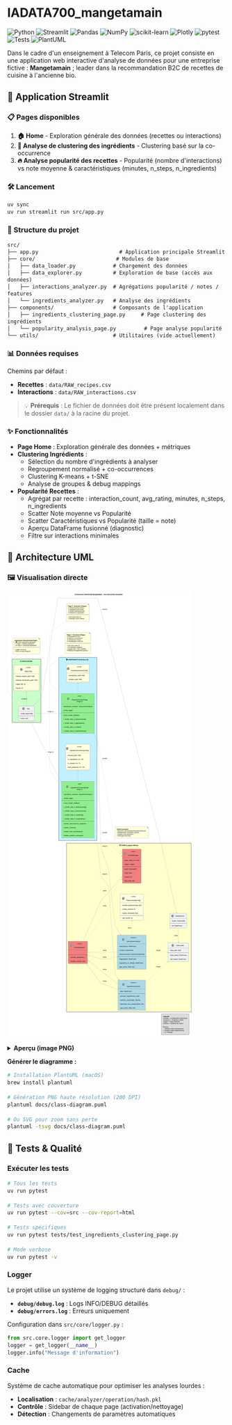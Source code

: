 # IADATA700_mangetamain

![Python](https://img.shields.io/badge/Python-3.11+-3776AB?style=flat&logo=python&logoColor=white)
![Streamlit](https://img.shields.io/badge/Streamlit-FF4B4B?style=flat&logo=streamlit&logoColor=white)
![Pandas](https://img.shields.io/badge/Pandas-150458?style=flat&logo=pandas&logoColor=white)
![NumPy](https://img.shields.io/badge/NumPy-013243?style=flat&logo=numpy&logoColor=white)
![scikit-learn](https://img.shields.io/badge/scikit--learn-F7931E?style=flat&logo=scikit-learn&logoColor=white)
![Plotly](https://img.shields.io/badge/Plotly-3F4F75?style=flat&logo=plotly&logoColor=white)
![pytest](https://img.shields.io/badge/pytest-0A9EDC?style=flat&logo=pytest&logoColor=white)
![Tests](https://img.shields.io/badge/tests-24%20passed-success?style=flat)
![PlantUML](https://img.shields.io/badge/PlantUML-Documentation-blue?style=flat)

Dans le cadre d'un enseignement à Telecom Paris, ce projet consiste en une application web interactive d'analyse de données pour une entreprise fictive : **Mangetamain** ; leader dans la recommandation B2C de recettes de cuisine à l'ancienne bio.

## 🚀 Application Streamlit

### 📋 Pages disponibles
1. **🏠 Home** - Exploration générale des données (recettes ou interactions)
2. **🍳 Analyse de clustering des ingrédients** - Clustering basé sur la co-occurrence
3. **🔥 Analyse popularité des recettes** - Popularité (nombre d'interactions) vs note moyenne & caractéristiques (minutes, n_steps, n_ingredients)

### 🛠️ Lancement
```bash
uv sync
uv run streamlit run src/app.py
```

### 📂 Structure du projet
```
src/
├── app.py                          # Application principale Streamlit
├── core/                          # Modules de base
│   ├── data_loader.py            # Chargement des données
│   ├── data_explorer.py          # Exploration de base (accès aux données)
│   ├── interactions_analyzer.py  # Agrégations popularité / notes / features
│   └── ingredients_analyzer.py   # Analyse des ingrédients
├── components/                   # Composants de l'application
│   ├── ingredients_clustering_page.py     # Page clustering des ingrédients
│   └── popularity_analysis_page.py         # Page analyse popularité
└── utils/                        # Utilitaires (vide actuellement)
```

### 📊 Données requises
Chemins par défaut :
- **Recettes** : `data/RAW_recipes.csv`
- **Interactions** : `data/RAW_interactions.csv`

> 💡 **Prérequis** : Le fichier de données doit être présent localement dans le dossier `data/` à la racine du projet.

### ✨ Fonctionnalités
- **Page Home** : Exploration générale des données + métriques
- **Clustering Ingrédients** :
  - Sélection du nombre d'ingrédients à analyser
  - Regroupement normalisé + co-occurrences
  - Clustering K-means + t-SNE
  - Analyse de groupes & debug mappings
- **Popularité Recettes** :
  - Agrégat par recette : interaction_count, avg_rating, minutes, n_steps, n_ingredients
  - Scatter Note moyenne vs Popularité
  - Scatter Caractéristiques vs Popularité (taille = note)
  - Aperçu DataFrame fusionné (diagnostic)
  - Filtre sur interactions minimales

## 📐 Architecture UML

### 🖼️ Visualisation directe

![Diagramme UML](docs/class-diagram.svg)

<details>
<summary><b>Aperçu (image PNG)</b></summary>

![Architecture UML](docs/class-diagram.png)

> ⚠️ **Si l'image ne s'affiche pas** : Générez-la avec `plantuml docs/class-diagram.puml`

</details>

**Générer le diagramme :**
```bash
# Installation PlantUML (macOS)
brew install plantuml

# Génération PNG haute résolution (200 DPI)
plantuml docs/class-diagram.puml

# Ou SVG pour zoom sans perte
plantuml -tsvg docs/class-diagram.puml
```



## 🧪 Tests & Qualité

### Exécuter les tests
```bash
# Tous les tests
uv run pytest

# Tests avec couverture
uv run pytest --cov=src --cov-report=html

# Tests spécifiques
uv run pytest tests/test_ingredients_clustering_page.py

# Mode verbose
uv run pytest -v
```

### Logger
Le projet utilise un système de logging structuré dans `debug/` :
- **`debug/debug.log`** : Logs INFO/DEBUG détaillés
- **`debug/errors.log`** : Erreurs uniquement

Configuration dans `src/core/logger.py` :
```python
from src.core.logger import get_logger
logger = get_logger(__name__)
logger.info("Message d'information")
```

### Cache
Système de cache automatique pour optimiser les analyses lourdes :
- **Localisation** : `cache/analyzer/operation/hash.pkl`
- **Contrôle** : Sidebar de chaque page (activation/nettoyage)
- **Détection** : Changements de paramètres automatiques

